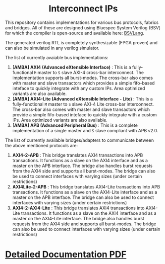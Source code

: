 <div class="title-block" style="text-align: center;" align="center">

# Interconnect IPs
</div>

This repository contains implementations for various bus protocols, fabrics and bridges. All of these
are designed using Bluespec System Verilog (BSV) for which the compiler is open-source and available
here: [BSVLang](https://github.com/BSVLang/Main). 

The generated verilog RTL is completely synthesizable (FPGA proven) and can also be simulated in 
any verilog simulator.

The list of currently avaiable bus implementations:


1. **[AMBA] AXI4 (Advanced eXtensible Interface)** : This is a fully-functional ``M`` master to 
   ``S`` slave AXI-4 cross-bar interconnect. The implementation supports all burst-modes. The
   cross-bar also comes with master and slave transactors which provides a simple fifo-based inteface
   to quickly integrate with any custom IPs. Area optimized variants are also available.
2. **[AMBA] AXI4-Lite (Advanced eXtensible Interface - Lite)** : This is a fully-functional ``M`` master to 
   ``S`` slave AXI-4 Lite cross-bar interconnect. The cross-bar also comes with master and slave 
   transactors which provide a simple fifo-based inteface to quickly integrate with a custom IPs. 
   Area optimized variants are also available.
3. **[AMBA] APB (Advanced Peripheral Bus)** : This is a complete implementation of a single master
   and ``S`` slave compliant with APB v2.0. 

The list of currently available bridges/adapters to communicate between the above mentioned
protocols are:

1. **AXI4-2-APB** : This bridge translates AXI4 transactions into APB transactions. It functions as a
   slave on the AXI4 interface and as a master on the APB interface. The bridge also handles
   burst requests from the AXI4 side and supports all burst-modes. The bridge can also be used to
   connect interfaces with varying sizes (under certain restrictions)
2. **AXI4Lite-2-APB** : This bridge translates AXI4-Lite transactions into APB transactions. It functions as a
   slave on the AXI4-Lite interface and as a master on the APB interface. The bridge can also be used to
   connect interfaces with varying sizes (under certain restrictions)
3. **AXI4-2-AXI4-Lite** : This bridge translates AXI4 transactions into AXI4-Lite transactions. It functions as a
   slave on the AXI4 interface and as a master on the AXI4-Lite interface. The bridge also handles
   burst requests from the AXI4 side and supports all burst-modes. The bridge can also be used to
   connect interfaces with varying sizes (under certain restrictions)

# [Detailed Documentation PDF](https://gitlab.com/incoresemi/blocks/fabrics/-/jobs/artifacts/master/raw/interconnect_ip.pdf?job=release) 
